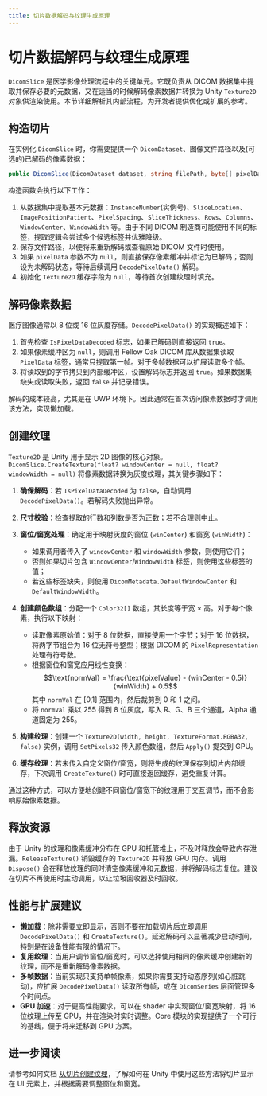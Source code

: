 ```yaml
---
title: 切片数据解码与纹理生成原理
---
```


# 切片数据解码与纹理生成原理

`DicomSlice` 是医学影像处理流程中的关键单元。它既负责从 DICOM 数据集中提取并保存必要的元数据，又在适当的时候解码像素数据并转换为 Unity `Texture2D` 对象供渲染使用。本节详细解析其内部流程，为开发者提供优化或扩展的参考。

## 构造切片

在实例化 `DicomSlice` 时，你需要提供一个 `DicomDataset`、图像文件路径以及(可选的)已解码的像素数据：

```csharp
public DicomSlice(DicomDataset dataset, string filePath, byte[] pixelData = null)
```

构造函数会执行以下工作：

1. 从数据集中提取基本元数据：`InstanceNumber`(实例号)、`SliceLocation`、`ImagePositionPatient`、`PixelSpacing`、`SliceThickness`、`Rows`、`Columns`、`WindowCenter`、`WindowWidth` 等。由于不同 DICOM 制造商可能使用不同的标签，提取逻辑会尝试多个候选标签并优雅降级。
2. 保存文件路径，以便将来重新解码或查看原始 DICOM 文件时使用。
3. 如果 `pixelData` 参数不为 `null`，则直接保存像素缓冲并标记为已解码；否则设为未解码状态，等待后续调用 `DecodePixelData()` 解码。
4. 初始化 `Texture2D` 缓存字段为 `null`，等待首次创建纹理时填充。

## 解码像素数据

医疗图像通常以 8 位或 16 位灰度存储。`DecodePixelData()` 的实现概述如下：

1. 首先检查 `IsPixelDataDecoded` 标志，如果已解码则直接返回 `true`。
2. 如果像素缓冲区为 `null`，则调用 Fellow Oak DICOM 库从数据集读取 `PixelData` 标签，通常只提取第一帧。对于多帧数据可以扩展读取多个帧。
3. 将读取到的字节拷贝到内部缓冲区，设置解码标志并返回 `true`。如果数据集缺失或读取失败，返回 `false` 并记录错误。

解码的成本较高，尤其是在 UWP 环境下。因此通常在首次访问像素数据时才调用该方法，实现懒加载。

## 创建纹理

`Texture2D` 是 Unity 用于显示 2D 图像的核心对象。`DicomSlice.CreateTexture(float? windowCenter = null, float? windowWidth = null)` 将像素数据转换为灰度纹理，其关键步骤如下：

1. **确保解码**：若 `IsPixelDataDecoded` 为 `false`，自动调用 `DecodePixelData()`。若解码失败抛出异常。
2. **尺寸校验**：检查提取的行数和列数是否为正数；若不合理则中止。
3. **窗位/窗宽处理**：确定用于映射灰度的窗位 (`winCenter`) 和窗宽 (`winWidth`)：
   - 如果调用者传入了 `windowCenter` 和 `windowWidth` 参数，则使用它们；
   - 否则如果切片包含 `WindowCenter`/`WindowWidth` 标签，则使用这些标签的值；
   - 若这些标签缺失，则使用 `DicomMetadata.DefaultWindowCenter` 和 `DefaultWindowWidth`。

4. **创建颜色数组**：分配一个 `Color32[]` 数组，其长度等于宽 × 高。对于每个像素，执行以下映射：
   - 读取像素原始值：对于 8 位数据，直接使用一个字节；对于 16 位数据，将两字节组合为 16 位无符号整型；根据 DICOM 的 `PixelRepresentation` 处理有符号数。  
   - 根据窗位和窗宽应用线性变换：
     $$\text{normVal} = \frac{\text{pixelValue} - (winCenter - 0.5)}{winWidth} + 0.5$$
     其中 `normVal` 在 [0,1] 范围内，然后裁剪到 0 和 1 之间。
   - 将 `normVal` 乘以 255 得到 8 位灰度，写入 R、G、B 三个通道，Alpha 通道固定为 255。

5. **构建纹理**：创建一个 `Texture2D(width, height, TextureFormat.RGBA32, false)` 实例，调用 `SetPixels32` 传入颜色数组，然后 `Apply()` 提交到 GPU。
6. **缓存纹理**：若未传入自定义窗位/窗宽，则将生成的纹理保存到切片内部缓存，下次调用 `CreateTexture()` 时可直接返回缓存，避免重复计算。

通过这种方式，可以方便地创建不同窗位/窗宽下的纹理用于交互调节，而不会影响原始像素数据。

## 释放资源

由于 Unity 的纹理和像素缓冲分布在 GPU 和托管堆上，不及时释放会导致内存泄漏。`ReleaseTexture()` 销毁缓存的 `Texture2D` 并释放 GPU 内存。调用 `Dispose()` 会在释放纹理的同时清空像素缓冲和元数据，并将解码标志复位。建议在切片不再使用时主动调用，以让垃圾回收器及时回收。

## 性能与扩展建议

* **懒加载**：除非需要立即显示，否则不要在加载切片后立即调用 `DecodePixelData()` 和 `CreateTexture()`。延迟解码可以显著减少启动时间，特别是在设备性能有限的情况下。
* **复用纹理**：当用户调节窗位/窗宽时，可以选择使用相同的像素缓冲创建新的纹理，而不是重新解码像素数据。
* **多帧数据**：当前实现只支持单帧像素，如果你需要支持动态序列(如心脏跳动)，应扩展 `DecodePixelData()` 读取所有帧，或在 `DicomSeries` 层面管理多个时间点。
* **GPU 加速**：对于更高性能要求，可以在 shader 中实现窗位/窗宽映射，将 16 位纹理上传至 GPU，并在渲染时实时调整。Core 模块的实现提供了一个可行的基线，便于将来迁移到 GPU 方案。

## 进一步阅读

请参考如何文档 [从切片创建纹理](/guide/06core/implementation/04_create_texture_from_slice.md)，了解如何在 Unity 中使用这些方法将切片显示在 UI 元素上，并根据需要调整窗位和窗宽。
